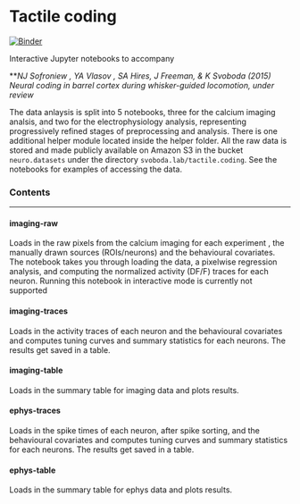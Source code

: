 # Tactile coding

[![Binder](http://mybinder.org/badge.svg)](http://mybinder.org/repo/sofroniewn/tactile-coding)

Interactive Jupyter notebooks to accompany 

***NJ Sofroniew *, YA Vlasov *, SA Hires, J Freeman, & K Svoboda (2015) Neural coding in barrel cortex during whisker-guided locomotion, under review***

The data anlaysis is split into 5 notebooks, three for the calcium imaging analsis, and two for the electrophysiology analysis, representing progressively refined stages of preprocessing and analysis. There is one additional helper module located inside the helper folder. All the raw data is stored and made publicly available on Amazon S3 in the bucket `neuro.datasets` under the directory `svoboda.lab/tactile.coding`. See the notebooks for examples of accessing the data.


### Contents
--------

#### imaging-raw

Loads in the raw pixels from the calcium imaging for each experiment , the manually drawn sources (ROIs/neurons) and the behavioural covariates. The notebook takes you through loading the data, a pixelwise regression analysis, and computing the normalized activity (DF/F) traces for each neuron. Running this notebook in interactive mode is currently not supported

#### imaging-traces
Loads in the activity traces of each neuron and the behavioural covariates and computes tuning curves and summary statistics for each neurons. The results get saved in a table. 

#### imaging-table
Loads in the summary table for imaging data and plots results.

#### ephys-traces
Loads in the spike times of each neuron, after spike sorting, and the behavioural covariates and computes tuning curves and summary statistics for each neurons. The results get saved in a table.

#### ephys-table
Loads in the summary table for ephys data and plots results.
